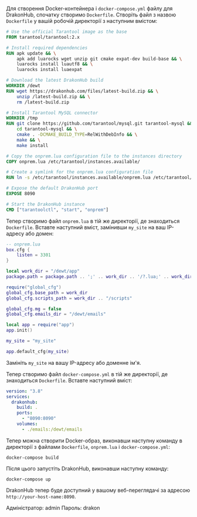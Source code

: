 Для створення Docker-контейнера і `docker-compose.yml` файлу для DrakonHub, спочатку створимо `Dockerfile`. Створіть файл з назвою `Dockerfile` у вашій робочій директорії з наступним вмістом:

```Dockerfile
# Use the official Tarantool image as the base
FROM tarantool/tarantool:2.x

# Install required dependencies
RUN apk update && \
    apk add luarocks wget unzip git cmake expat-dev build-base && \
    luarocks install luautf8 && \
    luarocks install luaexpat

# Download the latest DrakonHub build
WORKDIR /dewt
RUN wget https://drakonhub.com/files/latest-build.zip && \
    unzip /latest-build.zip && \
    rm /latest-build.zip

# Install Tarantool MySQL connector
WORKDIR /tmp
RUN git clone https://github.com/tarantool/mysql.git tarantool-mysql && \
    cd tarantool-mysql && \
    cmake . -DCMAKE_BUILD_TYPE=RelWithDebInfo && \
    make && \
    make install

# Copy the onprem.lua configuration file to the instances directory
COPY onprem.lua /etc/tarantool/instances.available/

# Create a symlink for the onprem.lua configuration file
RUN ln -s /etc/tarantool/instances.available/onprem.lua /etc/tarantool/instances.enabled/

# Expose the default DrakonHub port
EXPOSE 8090

# Start the DrakonHub instance
CMD ["tarantoolctl", "start", "onprem"]
```

Тепер створимо файл `onprem.lua` в тій же директорії, де знаходиться `Dockerfile`. Вставте наступний вміст, замінивши `my_site` на ваш IP-адресу або домен:

```lua
-- onprem.lua
box.cfg {
    listen = 3301
}

local work_dir = "/dewt/app"
package.path = package.path .. ';' .. work_dir .. '/?.lua;' .. work_dir .. '/?/init.lua'

require("global_cfg")
global_cfg.base_path = work_dir
global_cfg.scripts_path = work_dir .. "/scripts"

global_cfg.mg = false
global_cfg.emails_dir = "/dewt/emails"

local app = require("app")
app.init()

my_site = "my_site"

app.default_cfg(my_site)
```

Замініть `my_site` на вашу IP-адресу або доменне ім'я.

Тепер створимо файл `docker-compose.yml` в тій же директорії, де знаходиться `Dockerfile`. Вставте наступний вміст:

```yaml
version: "3.8"
services:
  drakonhub:
    build: .
    ports:
      - "8090:8090"
    volumes:
      - ./emails:/dewt/emails
```

Тепер можна створити Docker-образ, виконавши наступну команду в директорії з файлами `Dockerfile`, `onprem.lua` і `docker-compose.yml`:

```
docker-compose build
```

Після цього запустіть DrakonHub, виконавши наступну команду:

```
docker-compose up
```

DrakonHub тепер буде доступний у вашому веб-переглядачі за адресою `http://your-host-name:8090`.

Адміністратор: admin
Пароль: drakon